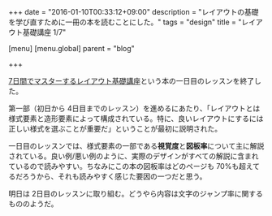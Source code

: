 +++
date = "2016-01-10T00:33:12+09:00"
description = "レイアウトの基礎を学び直すために一冊の本を読むことにした。"
tags = "design"
title = "レイアウト基礎講座 1/7"

[menu]
  [menu.global]
    parent = "blog"

+++

[7日間でマスターするレイアウト基礎講座](http://goo.gl/No7AFL)という本の一日目のレッスンを終了した。

第一部（初日から 4日目までのレッスン）を進めるにあたり、「レイアウトとは様式要素と造形要素によって構成されている。特に、良いレイアウトにするには正しい様式を選ぶことが重要だ」ということが最初に説明された。

一日目のレッスンでは、様式要素の一部である**視覚度**と**図板率**について主に解説されている。良い例/悪い例のように、実際のデザインがすべての解説に含まれているので読みやすい。ちなみにこの本の図板率はどのページも 70%も超えてるだろうから、それも読みやすく感じた要因の一つだと思う。

明日は 2日目のレッスンに取り組む。どうやら内容は文字のジャンプ率に関するもののようだ。
